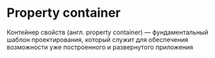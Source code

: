 # Property container

Контейнер свойств (англ. property container) — фундаментальный шаблон 
проектирования, который служит для обеспечения возможности уже построенного 
и развернутого приложения